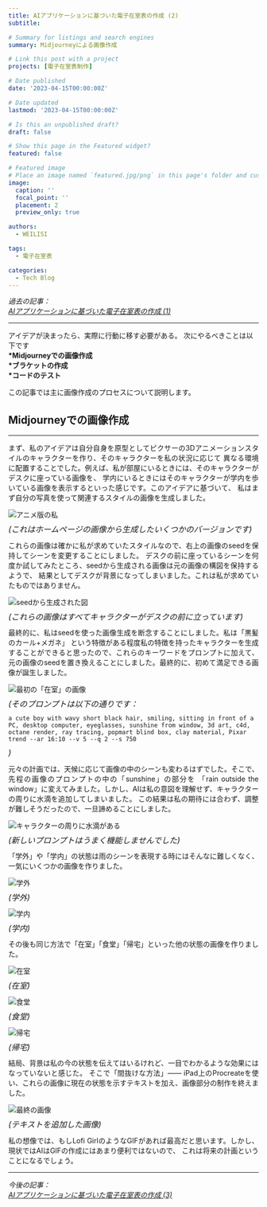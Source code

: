 ```yaml
---
title: AIアプリケーションに基づいた電子在室表の作成 (2)
subtitle: 

# Summary for listings and search engines
summary: Midjourneyによる画像作成

# Link this post with a project
projects: [電子在室表制作]

# Date published
date: '2023-04-15T00:00:00Z'

# Date updated
lastmod: '2023-04-15T00:00:00Z'

# Is this an unpublished draft?
draft: false

# Show this page in the Featured widget?
featured: false

# Featured image
# Place an image named `featured.jpg/png` in this page's folder and customize its options here.
image:
  caption: ''
  focal_point: ''
  placement: 2
  preview_only: true

authors:
  - WEILISI

tags:
  - 電子在室表

categories:
  - Tech Blog
---
```

*過去の記事：*  
*[AIアプリケーションに基づいた電子在室表の作成 (1)](https://weils302.com/techblog/status_list_1_20230407/)*

---

アイデアが決まったら、実際に行動に移す必要がある。 次にやるべきことは以下です  
**\*Midjourneyでの画像作成**  
**\*ブラケットの作成**  
**\*コードのテスト**  

この記事では主に画像作成のプロセスについて説明します。

## Midjourneyでの画像作成 
--------------------
<div style="text-align: justify;">
まず、私のアイデアは自分自身を原型としてピクサーの3Dアニメーションスタイルのキャラクターを作り、そのキャラクターを私の状況に応じて
異なる環境に配置することでした。例えば、私が部屋にいるときには、そのキャラクターがデスクに座っている画像を、
学内にいるときにはそのキャラクターが学内を歩いている画像を表示するといった感じです。このアイデアに基づいて、
私はまず自分の写真を使って関連するスタイルの画像を生成しました。
</div>

![アニメ版の私](avatar.png "画像クレジット: Ⓒ WEILISI")
<p style="font-size: 16px; line-height: 0.6;"><i>(これはホームページの画像から生成したいくつかのバージョンです)</i></p>

<div style="text-align: justify;">
これらの画像は確かに私が求めていたスタイルなので、右上の画像のseedを保持してシーンを変更することにしました。
デスクの前に座っているシーンを何度か試してみたところ、seedから生成される画像は元の画像の構図を保持するようで、
結果としてデスクが背景になってしまいました。これは私が求めていたものではありません。
</div>

![seedから生成された図](avatar2.png "画像クレジット: Ⓒ WEILISI")
<p style="font-size: 16px; line-height: 0.6;"><i>(これらの画像はすべてキャラクターがデスクの前に立っています)</i></p>

<div style="text-align: justify;">
最終的に、私はseedを使った画像生成を断念することにしました。私は「黒髪のカール+メガネ」
という特徴がある程度私の特徴を持ったキャラクターを生成することができると思ったので、これらのキーワードをプロンプトに加えて、
元の画像のseedを置き換えることにしました。最終的に、初めて満足できる画像が誕生しました。
</div>

![最初の「在室」の画像](在室晴1.png "画像クレジット: Ⓒ WEILISI")
<p style="font-size: 16px; line-height: 0.6;"><i>(そのプロンプトは以下の通りです：</i></p>

```
a cute boy with wavy short black hair, smiling, sitting in front of a PC, desktop computer, eyeglasses, sunshine from window, 3d art, c4d, octane render, ray tracing, popmart blind box, clay material, Pixar trend --ar 16:10 --v 5 --q 2 --s 750
```
<p style="font-size: 16px; line-height: 0.6;"><i>)</i></p>

<div style="text-align: justify;">
元々の計画では、天候に応じて画像の中のシーンも変わるはずでした。そこで、先程の画像のプロンプトの中の「sunshine」の部分を
「rain outside the window」に変えてみました。しかし、AIは私の意図を理解せず、キャラクターの周りに水滴を追加してしまいました。
この結果は私の期待には合わず、調整が難しそうだったので、一旦諦めることにしました。
</div>

![キャラクターの周りに水滴がある](in_room_rain.png "画像クレジット: Ⓒ WEILISI")
<p style="font-size: 16px; line-height: 0.6;"><i>(新しいプロンプトはうまく機能しませんでした)</i></p>

<div style="text-align: justify;">
「学外」や「学内」の状態は雨のシーンを表現する時にはそんなに難しくなく、一気にいくつかの画像を作りました。
</div>

![学外](off_campus.png "画像クレジット: Ⓒ WEILISI")
<p style="font-size: 16px; line-height: 0.6;"><i>(学外)</i></p>

![学内](on_campus.png "画像クレジット: Ⓒ WEILISI")
<p style="font-size: 16px; line-height: 0.6;"><i>(学内)</i></p>

<div style="text-align: justify;">
その後も同じ方法で「在室」「食堂」「帰宅」といった他の状態の画像を作りました。
</div>

![在室](in.png "画像クレジット: Ⓒ WEILISI")
<p style="font-size: 16px; line-height: 0.6;"><i>(在室)</i></p>

![食堂](dinning.png "画像クレジット: Ⓒ WEILISI")
<p style="font-size: 16px; line-height: 0.6;"><i>(食堂)</i></p>

![帰宅](home.png "画像クレジット: Ⓒ WEILISI")
<p style="font-size: 16px; line-height: 0.6;"><i>(帰宅)</i></p>

<div style="text-align: justify;">
結局、背景は私の今の状態を伝えてはいるけれど、一目でわかるような効果にはなっていないと感じた。
そこで「間抜けな方法」—— iPad上のProcreateを使い、これらの画像に現在の状態を示すテキストを加え、画像部分の制作を終えました。
</div>

![最終の画像](IMG_8785.JPG "画像クレジット: Ⓒ WEILISI")
<p style="font-size: 16px; line-height: 0.6;"><i>(テキストを追加した画像)</i></p>

<div style="text-align: justify;">
私の想像では、もしLofi GirlのようなGIFがあれば最高だと思います。しかし、現状ではAIはGIFの作成にはあまり便利ではないので、
これは将来の計画ということになるでしょう。
</div>

---
*今後の記事：*  
*[AIアプリケーションに基づいた電子在室表の作成 (3)](https://weils302.com/techblog/status_list_3_20230418/)*
